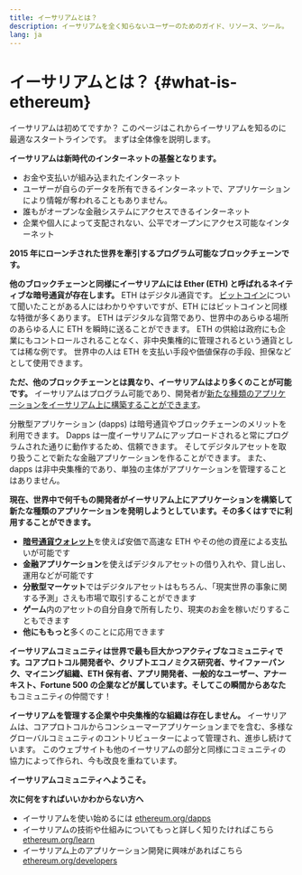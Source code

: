 ```yaml
---
title: イーサリアムとは？
description: イーサリアムを全く知らないユーザーのためのガイド、リソース、ツール。
lang: ja
---
```


# イーサリアムとは？ {#what-is-ethereum}

イーサリアムは初めてですか？ このページはこれからイーサリアムを知るのに最適なスタートラインです。 まずは全体像を説明します。

**イーサリアムは新時代のインターネットの基盤となります。**

- お金や支払いが組み込まれたインターネット
- ユーザーが自らのデータを所有できるインターネットで、アプリケーションにより情報が奪われることもありません。
- 誰もがオープンな金融システムにアクセスできるインターネット
- 企業や個人によって支配されない、公平でオープンにアクセス可能なインターネット

**2015 年にローンチされた世界を牽引するプログラム可能なブロックチェーンです。**

**他のブロックチェーンと同様にイーサリアムには Ether (ETH) と呼ばれるネイティブな暗号通貨が存在します。** ETH はデジタル通貨です。 [ビットコイン](http://bitcoin.org/)について聞いたことがある人にはわかりやすいですが、ETH にはビットコインと同様な特徴が多くあります。 ETH はデジタルな貨幣であり、世界中のあらゆる場所のあらゆる人に ETH を瞬時に送ることができます。 ETH の供給は政府にも企業にもコントロールされることなく、非中央集権的に管理されるという通貨としては稀な例です。 世界中の人は ETH を支払い手段や価値保存の手段、担保などとして使用できます。

**ただ、他のブロックチェーンとは異なり、イーサリアムはより多くのことが可能です。** イーサリアムはプログラム可能であり、開発者が[新たな種類のアプリケーションをイーサリアム上に構築することができます](/ja/dapps/)。

分散型アプリケーション (dapps) は暗号通貨やブロックチェーンのメリットを利用できます。 Dapps は一度イーサリアムにアップロードされると常にプログラムされた通りに動作するため、信頼できます。 そしてデジタルアセットを取り扱うことで新たな金融アプリケーションを作ることができます。 また、dapps は非中央集権的であり、単独の主体がアプリケーションを管理することはありません。

**現在、世界中で何千もの開発者がイーサリアム上にアプリケーションを構築して新たな種類のアプリケーションを発明しようとしています。その多くはすでに利用することができます。**

- [**暗号通貨ウォレット**](/ja/wallets/)を使えば安価で高速な ETH やその他の資産による支払いが可能です
- **金融アプリケーション**を使えばデジタルアセットの借り入れや、貸し出し、運用などが可能です
- **分散型マーケット**ではデジタルアセットはもちろん、「現実世界の事象に関する予測」さえも市場で取引することができます
- **ゲーム**内のアセットの自分自身で所有したり、現実のお金を稼いだりすることもできます
- **他にももっと**多くのことに応用できます

**イーサリアムコミュニティは世界で最も巨大かつアクティブなコミュニティです。**コアプロトコル開発者や、クリプトエコノミクス研究者、サイファーパンク、マイニング組織、ETH 保有者、アプリ開発者、一般的なユーザー、アナーキスト、Fortune 500 の企業などが属しています。そしてこの瞬間から**あなた**もコミュニティの仲間です！

**イーサリアムを管理する企業や中央集権的な組織は存在しません。** イーサリアムは、コアプロトコルからコンシューマーアプリケーションまでを含む、多様なグローバルコミュニティのコントリビューターによって管理され、進歩し続けています。 このウェブサイトも他のイーサリアムの部分と同様にコミュニティの協力によって作られ、今も改良を重ねています。

**イーサリアムコミュニティへようこそ。**

**次に何をすればいいかわからない方へ**

- イーサリアムを使い始めるには [ethereum.org/dapps](/ja/dapps/)
- イーサリアムの技術や仕組みについてもっと詳しく知りたければこちら [ethereum.org/learn](/ja/learn/)
- イーサリアム上のアプリケーション開発に興味があればこちら [ethereum.org/developers](/ja/developers/)
